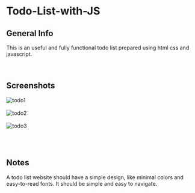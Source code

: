 # Todo-List-with-JS
<h2>General Info</h2>
This is an useful and fully functional todo list prepared using html css and javascript. 
 <br><br><br>
 <h2>Screenshots</h2>
 
![todo1](https://user-images.githubusercontent.com/94852083/230095361-7f2f3e2c-2c03-42ca-80aa-4e4588e7f1a2.png)
<br><br>
![todo2](https://user-images.githubusercontent.com/94852083/230095401-d32ca6e8-f2f3-47b2-8a5e-7e6124e971e1.png)
<br><br>
![todo3](https://user-images.githubusercontent.com/94852083/230095428-fe52b3f1-7b1c-48d4-84ff-0e201dc30068.png)

<br><br>

<h2>Notes</h2>
A todo list website should have a simple design, like minimal colors and easy-to-read fonts. It should be simple and easy to navigate. 
